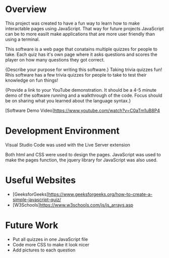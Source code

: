# Overview

This project was created to have a fun way to learn how to make interactable pages using JavaScript. That way for future projects JavaScript can be to more easilt make applications that are more user friendly than using a terminal.

This software is a web page that conatains multiple quizzes for people to take. Each quiz has it's own page where it asks questions and scores the player on how many questions they got correct.

{Describe your purpose for writing this software.}
Taking trivia quizzes fun! Rhis software has a few trivia quizzes for people to take to test their knowledge on fun things!

{Provide a link to your YouTube demonstration. It should be a 4-5 minute demo of the software running and a walkthrough of the code. Focus should be on sharing what you learned about the language syntax.}

[Software Demo Video]https://www.youtube.com/watch?v=C0aTm1uB8P4

# Development Environment

Visual Studio Code was used with the Live Server extension

Both html and CSS were used to design the pages.
JavaScript was used to make the pages function, the jquery library for JavaScript was also used.

# Useful Websites


- [GeeksforGeeks]https://www.geeksforgeeks.org/how-to-create-a-simple-javascript-quiz/
- [W3Schools]https://www.w3schools.com/js/js_arrays.asp

# Future Work

- Put all quizzes in one JavaScript file
- Code more CSS to make it look nicer
- Add pictures to each question